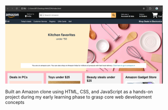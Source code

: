 ![Banner](screenshot.png)




Built an Amazon clone using HTML, CSS, and JavaScript as a hands-on project during my early learning phase to grasp core web development concepts
